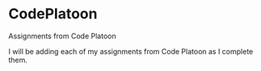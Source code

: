 # CodePlatoon
Assignments from Code Platoon

I will be adding each of my assignments from Code Platoon as I complete them.
